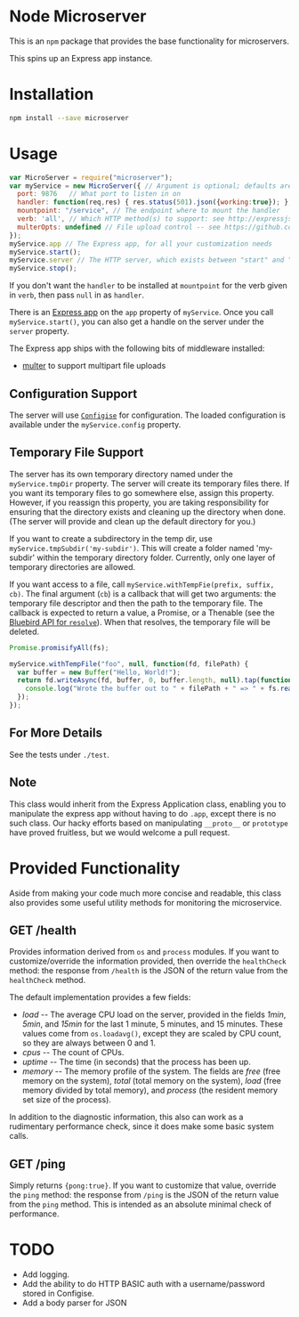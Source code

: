 Node Microserver
=================

This is an `npm` package that provides the base functionality for microservers.

This spins up an Express app instance.

Installation
===============

```bash
npm install --save microserver
```

Usage
======

```javascript
var MicroServer = require("microserver");
var myService = new MicroServer({ // Argument is optional; defaults are given below
  port: 9876   // What port to listen in on
  handler: function(req,res) { res.status(501).json({working:true}); }, // Express middleware
  mountpoint: "/service", // The endpoint where to mount the handler
  verb: 'all', // Which HTTP method(s) to support: see http://expressjs.com/api.html#app.METHOD
  multerOpts: undefined // File upload control -- see https://github.com/expressjs/multer
});
myService.app // The Express app, for all your customization needs
myService.start();
myService.server // The HTTP server, which exists between "start" and "stop".
myService.stop();
```

If you don't want the `handler` to be installed at `mountpoint` for the verb given in `verb`, then
pass `null` in as `handler`.

There is an [Express app](http://expressjs.com/api.html#application) on the `app` property of
`myService`. Once you call `myService.start()`, you can also get a handle on the server under
the `server` property.

The Express app ships with the following bits of middleware installed:

* [multer](https://github.com/expressjs/multer) to support multipart file uploads

Configuration Support
-----------------------

The server will use [`Configise`](http://github.com/webonise/configise) for configuration. The loaded configuration
is available under the `myService.config` property.

Temporary File Support
-------------------------

The server has its own temporary directory named under the `myService.tmpDir` property. The server will
create its temporary files there. If you want its temporary files to go somewhere else, assign this property.
However, if you reassign this property, you are taking responsibility for ensuring that the directory exists
and cleaning up the directory when done. (The server will provide and clean up the default directory for you.)

If you want to create a subdirectory in the temp dir, use `myService.tmpSubdir('my-subdir')`. This will create
a folder named 'my-subdir' within the temporary directory folder. Currently, only one layer of temporary
directories are allowed.

If you want access to a file, call `myService.withTempFie(prefix, suffix, cb)`. The final argument (`cb`) is
a callback that will get two arguments: the temporary file descriptor and then the path to the temporary file.
The callback is expected to return a value, a Promise, or a Thenable (see
the [Bluebird API for `resolve`](https://github.com/petkaantonov/bluebird/blob/master/API.md#promiseresolvedynamic-value---promise)).
When that resolves, the temporary file will be deleted.

```javascript
Promise.promisifyAll(fs);

myService.withTempFile("foo", null, function(fd, filePath) {
  var buffer = new Buffer("Hello, World!");
  return fd.writeAsync(fd, buffer, 0, buffer.length, null).tap(function() {
    console.log("Wrote the buffer out to " + filePath + " => " + fs.readFileSync(filePath));
  });
});
```

For More Details
----------------

See the tests under `./test`.

Note
-----

This class would inherit from the Express Application class, enabling you to manipulate the express app
without having to do `.app`, except there is no such class. Our hacky efforts based on manipulating
`__proto__` or `prototype` have proved fruitless, but we would welcome a pull request.

Provided Functionality
=======================

Aside from making your code much more concise and readable, this class also provides some useful
utility methods for monitoring the microservice.

GET /health
-------------

Provides information derived from `os` and `process` modules. If you want to customize/override the
information provided, then override the `healthCheck` method: the response from `/health` is the JSON
of the return value from the `healthCheck` method.

The default implementation provides a few fields:

* *load* -- The average CPU load on the server, provided in the fields *1min*, *5min*, and *15min*
for the last 1 minute, 5 minutes, and 15 minutes. These values come from `os.loadavg()`, except they
are scaled by CPU count, so they are always between 0 and 1.
* *cpus* -- The count of CPUs.
* *uptime* -- The time (in seconds) that the process has been up.
* *memory* -- The memory profile of the system. The fields are *free* (free memory on the system),
*total* (total memory on the system), *load* (free memory divided by total memory), and *process*
(the resident memory set size of the process).

In addition to the diagnostic information, this also can work as a rudimentary performance check,
since it does make some basic system calls.

GET /ping
-----------

Simply returns `{pong:true}`. If you want to customize that value, override the `ping` method: the
response from `/ping` is the JSON of the return value from the `ping` method. This is intended as
an absolute minimal check of performance.

TODO
======

* Add logging.
* Add the ability to do HTTP BASIC auth with a username/password stored in Configise.
* Add a body parser for JSON
